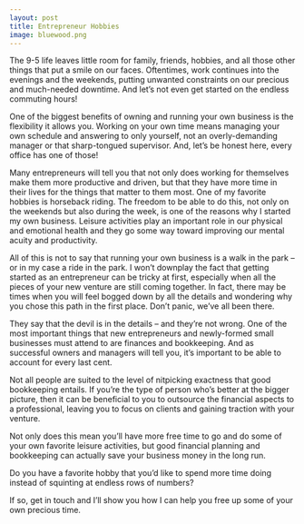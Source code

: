 ```yaml
---
layout: post
title: Entrepreneur Hobbies
image: bluewood.png
---
```


The 9-5 life leaves little room for family, friends, hobbies, and all those other things that put a smile on our faces. Oftentimes, work continues into the evenings and the weekends, putting unwanted constraints on our precious and much-needed downtime. And let’s not even get started on the endless commuting hours!

One of the biggest benefits of owning and running your own business is the flexibility it allows you. Working on your own time means managing your own schedule and answering to only yourself, not an overly-demanding manager or that sharp-tongued supervisor. And, let’s be honest here, every office has one of those!

Many entrepreneurs will tell you that not only does working for themselves make them more productive and driven, but that they have more time in their lives for the things that matter to them most. One of my favorite hobbies is horseback riding. The freedom to be able to do this, not only on the weekends but also during the week, is one of the reasons why I started my own business. Leisure activities play an important role in our physical and emotional health and they go some way toward improving our mental acuity and productivity.

All of this is not to say that running your own business is a walk in the park – or in my case a ride in the park. I won’t downplay the fact that getting started as an entrepreneur can be tricky at first, especially when all the pieces of your new venture are still coming together. In fact, there may be times when you will feel bogged down by all the details and wondering why you chose this path in the first place. Don’t panic, we’ve all been there.

They say that the devil is in the details – and they’re not wrong. One of the most important things that new entrepreneurs and newly-formed small businesses must attend to are finances and bookkeeping. And as successful owners and managers will tell you, it’s important to be able to account for every last cent.

Not all people are suited to the level of nitpicking exactness that good bookkeeping entails. If you’re the type of person who’s better at the bigger picture, then it can be beneficial to you to outsource the financial aspects to a professional, leaving you to focus on clients and gaining traction with your venture.

Not only does this mean you’ll have more free time to go and do some of your own favorite leisure activities, but good financial planning and bookkeeping can actually save your business money in the long run.

Do you have a favorite hobby that you’d like to spend more time doing instead of squinting at endless rows of numbers?

If so, get in touch and I’ll show you how I can help you free up some of your own precious time.
